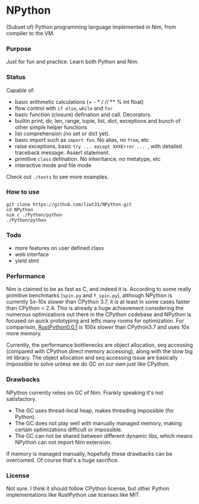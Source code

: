 # NPython

(Subset of) Python programming language implemented in Nim, from compiler to the VM.

### Purpose
Just for fun and practice. Learn both Python and Nim.


### Status
Capable of:
* basic arithmetic calculations (+ - * / // ** % int float)
* flow control with `if else`, `while` and `for`
* basic function (closure) defination and call. Decorators.
* builtin print, dir, len, range, tuple, list, dict, exceptions and bunch of other simple helper functions
* list comprehension (no set or dict yet).
* basic import such as `import foo`. No alias, no `from`, etc
* raise exceptions, basic `try ... except XXXError ... `, with detailed traceback message. Assert statement.
* primitive `class` defination. No inheritance, no metatype, etc
* interactive mode and file mode

Check out `./tests` to see more examples.


### How to use
```
git clone https://github.com/liwt31/NPython.git
cd NPython
nim c ./Python/python
./Python/python
```

### Todo
* more features on user defined class
* web interface
* yield stmt

### Performance
Nim is claimed to be as fast as C, and indeed it is. According to some really primitive benchmarks (`spin.py` and `f_spin.py`), although NPython is currently 5x-10x slower than CPython 3.7, it is at least in some cases faster than CPython < 2.4. This is already a huge achievement considering the numerous optimizations out there in the CPython codebase and NPython is focused on quick prototyping and lefts many rooms for optimization. For comparison, [RustPython0.0.1](https://github.com/RustPython/RustPython) is 100x slower than CPython3.7 and uses 10x more memory.

Currently, the performance bottlenecks are object allocation, seq accessing (compared with CPython direct memory accessing), along with the slow big int library. The object allocation and seq accessing issue are basically impossible to solve unless we do GC on our own just like CPython. 


### Drawbacks
NPython currently relies on GC of Nim. Frankly speaking it's not satisfactory. 
* The GC uses thread-local heap, makes threading impossible (for Python).
* The GC does not play well with manually managed memory, making certain optimizations difficult or impossible.
* The GC can not be shared between different dynamic libs, which means NPython can not import Nim extension.

If memory is managed manually, hopefully these drawbacks can be overcomed. Of course that's a huge sacrifice.


### License
Not sure. I think it should follow CPython license, but other Python implementations like RustPython use licenses like MIT.
